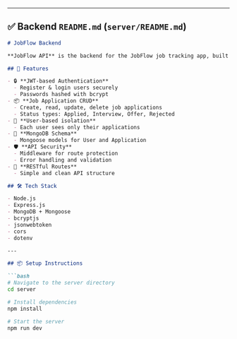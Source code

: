
---

## ✅ Backend `README.md` (`server/README.md`)

```md
# JobFlow Backend

**JobFlow API** is the backend for the JobFlow job tracking app, built with **Node.js**, **Express**, and **MongoDB**.

## 🚀 Features

- 🔒 **JWT-based Authentication**
  - Register & login users securely
  - Passwords hashed with bcrypt
- 📦 **Job Application CRUD**
  - Create, read, update, delete job applications
  - Status types: Applied, Interview, Offer, Rejected
- 👤 **User-based isolation**
  - Each user sees only their applications
- 🧱 **MongoDB Schema**
  - Mongoose models for User and Application
- 🛡️ **API Security**
  - Middleware for route protection
  - Error handling and validation
- 📡 **RESTful Routes**
  - Simple and clean API structure

## 🛠️ Tech Stack

- Node.js
- Express.js
- MongoDB + Mongoose
- bcryptjs
- jsonwebtoken
- cors
- dotenv

---

## 📦 Setup Instructions

```bash
# Navigate to the server directory
cd server

# Install dependencies
npm install

# Start the server
npm run dev
```